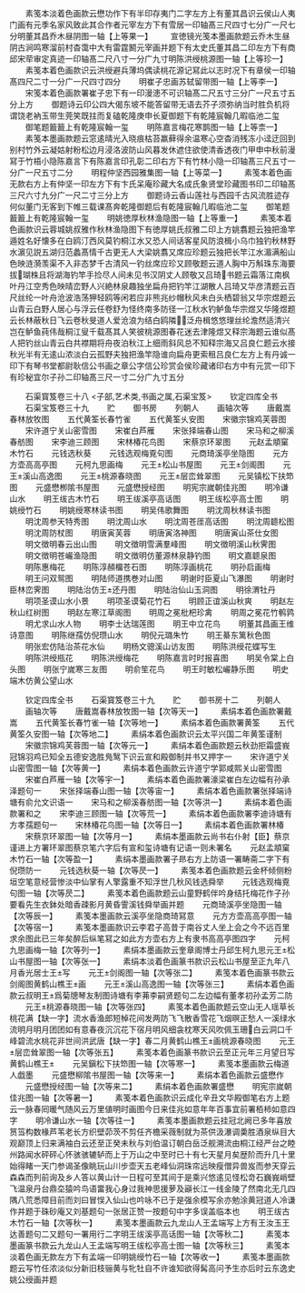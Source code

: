 <!-- { "loadSidebar": true } -->
　　素笺本淡着色画款云懋功作下有半印存夷门二字左方上有董其昌识云侯山人夷门画有元季名家风致此其合作者元宰左方下有雪居一印轴髙三尺四寸七分广一尺七分明董其昌乔木昼阴图一轴【上等果一】
　　宣徳镜光笺本墨画款题云乔木生昼阴古涧鸣寒溜前村杳霭中大有雷霆鬭元宰画并题下有太史氏董其昌二印左方下有商邱宋荦审定真迹一印轴髙二尺八寸一分广九寸明陈洪绶桃源图一轴【上等珍一】
　　素笺本着色画款识云洪绶避兵薄坞偶读桃花源记冩此以志时况下有章侯一印轴髙四尺二寸一分广一尺四寸四分
　　明崔子忠画苏轼留带图一轴【上等李一】
　　宋笺本着色画款署崔子忠下有一印漫漶不可识轴髙二尺五寸三分广一尺五寸五分上方
　　御题诗云印公四大偈东坡不能答留带无语去芥子须弥纳当时胜负机将谓饶老衲玉带生莞笑既拄而复磕乾隆庚申长夏御题下有乾隆宸翰几暇临池二玺
　　御笔题籖籖上有乾隆宸翰一玺
　　明陈嘉言梅花寒鹊图一轴【上等柰一】
　　素笺本墨画款题云窓逺晴光入晓痕枯苔羸藓得余温寒心空杳消残冻小迳迂回到别村竹外云凝姑射粉松边月浸洛波防山风暮发休遮住欲使清香透夜门甲申中秋前漫冩于竹梧小隐陈嘉言下有陈嘉言印孔彰二印右方下有竹林小隐一印轴髙三尺五寸一分广一尺五寸二分
　　明程仲坚西园雅集图一轴【上等菜一】
　　素笺本着色画无款右方上有仲坚一印左方下有卞氏呆庵珍藏大名成氏象贤堂珍藏图书印二印轴髙三尺六寸九分广一尺二寸三分上方
　　御题诗云香山莲社与西园千古风流胜迹存何似董门无客到下帷三载课髙奔乾隆御题后有乾隆宸翰几暇临池二玺
　　御笔题籖籖上有乾隆宸翰一玺
　　明姚徳厚秋林渔隐图一轴【上等重一】
　　素笺本着色画款识云蓉城姚叔雅作秋林渔隐图下有徳厚姚氏叔雅二印上方姚翥题云独把渔竿遁姓名好懐多在白鸥汀西风莫钓桐江水又恐人间话客星风防浪楫小乌巾独钓秋林野水濵见説五湖归范蠡髙情千古更无人大梁姚翥又席应珍题云独把长竿江水湄满船山色映涟漪羡渠不入非态梦千古清风一钓丝席应珍又顾敬题云道人胸中万斛珠东海要拔瑚株且将湖海钓竿手捡尽人间未见书汉阴丈人顾敬又吕琦书题云霜落江南枫叶丹江空秀色映晴峦野人兴絶林泉趣独坐扁舟把钓竿江湖散人吕琦又华彦清题云百尺丝纶一叶舟沧波浩荡狎轻鸥等闲若应非熊兆纱帽秋风未白头栖碧翁又华宗煜题云山青云白野人居心与浮云任卷舒为怪终南多防径一江秋水钓鲈鱼华宗煜又华隆煜题云长林蔽秋日飞云卷秋旻道人爱沧浪为结白鸥隣泛舟楫悠悠理丝纶澹然适清兴岂在鲈鱼莼伟哉桐江叟千载髙其人笑彼桃源图春花迷去津隆煜又释宗海题云谁似髙人把钓丝山青云白共襟期将舟夜泊秋江上细雨斜风总不知释宗海又吕良仁题云水接秋光半有无逺山浓淡白云孤野夫独把渔竿隐谁向扁舟更索租吕良仁左方上有丹诚一印下有琴书堂都尉耿信公书画之章公字信公珍赏会侯珍藏诸印右方中有元赏一印下有珍秘宜尔子孙二印轴髙三尺一寸二分广九寸五分

　　石渠寳笈卷三十八
<子部,艺术类,书画之属,石渠宝笈>
　　钦定四库全书
　　石渠宝笈卷三十九
　　贮
　　御书房
　　列朝人
　　画轴次等
　　唐戴嵩春林放牧图
　　五代黄筌长春竹雀
　　五代黄筌乆安图
　　宋徽宗锦鸡芙蓉图
　　宋许道宁关山密雪图
　　宋崔白芦雁
　　宋张择端春山图
　　宋马和之柳溪春舫图
　　宋李迪三顾图
　　宋林椿花鸟图
　　宋蔡京环翠图
　　元赵孟頫窠木竹石
　　元钱选秋葵
　　元钱选观梅覔句图
　　元商琦溪亭坐隐图
　　元方方壶高高亭图
　　元柯九思画梅
　　元王松山书屋图
　　元王剑阁图
　　元王溪山高逸图
　　元王桃源春晓图
　　元王层峦耸翠图
　　元吴镇松下扶笻图
　　元盛懋栁隂书屋图
　　元盛懋授经图
　　明宪宗嵗朝佳兆图
　　明冷谦山水
　　明王绂古木竹石
　　明王绂溪亭高话图
　　明王绂松亭高士图
　　明姚绶竹石
　　明姚绶寒林读书图
　　明吴伟歌舞图
　　明沈周秋林读书图
　　明沈周参天特秀图
　　明沈周山水
　　明沈周苍厓高话图
　　明沈周聼松图
　　明沈周防杖图
　　明唐寅芙蓉
　　明唐寅洛神图
　　明唐寅山茶仕女图
　　明文徴明春云出山图
　　明文徴明雪满羣峰图
　　明文徴明溪山秋霁图
　　明文徴明苍巗渔隐图
　　明文徴明仿董源林泉静钓图
　　明文嘉聼泉图
　　明陈惠梅花
　　明陈淳頳橊苍石图
　　明陈淳画桃花
　　明孙启画梅
　　明王问双鸳图
　　明陆师道携巻对山图
　　明谢时臣夏山飞瀑图
　　明谢时臣林峦霁图
　　明陆治仿王还丹图
　　明陆治仙山玉洞图
　　明徐渭牡丹
　　明项圣谟山水小景
　　明项圣谟菊花竹石
　　明顾正谊溪山秋爽
　　明赵左秋山红树图
　　明赵左寒江草阁图
　　明周之冕枇杷珍禽
　　明周之冕花竹鹌鹑
　　明尤求山水人物
　　明李士达瑞莲图
　　明王中立花鸟
　　明董其昌画王维诗意图
　　明陈继孺仿倪瓒山水
　　明倪元璐朱竹
　　明王綦东篱秋色图
　　明张宏仿陆治茶花水仙
　　明杨文骢溪山访友图
　　明陈洪绶花蝶写生
　　明陈洪绶瓶花
　　明陈洪绶梅花
　　明陈嘉言时时报喜图
　　明吴令棠上白头图
　　明张宁嵗寒三友图
　　明俞笙花鸟
　　明王时敏松巗静乐图
　　明史端木仿黄公望山水

　　钦定四库全书
　　石渠寳笈卷三十九
　　贮
　　御书房十二
　　列朝人
　　画轴次等
　　唐戴嵩春林放牧图一轴【次等天一】
　　素绢本着色画款署戴嵩
　　五代黄筌长春竹雀一轴【次等地一】
　　素绢本着色画款署黄筌
　　五代黄筌久安图一轴【次等地二】
　　素绢本着色画款识云太平兴国二年黄筌谨制
　　宋徽宗锦鸡芙蓉图一轴【次等元一】
　　素绢本着色画款题云秋劲拒霜盛峩冠锦羽鸡已知全五德安逸胜鳬鹥下识云宣和殿御制并书又押字一
　　宋许道宁关山密雪图一轴【次等黄一】
　　素绢本着色画款云许道宁学郭咸熙关山密雪图
　　宋崔白芦雁一轴【次等宇一】
　　素绢本着色画款署濠梁崔白左边幅有孙承泽题句一
　　宋张择端春山图一轴【次等宙一】
　　素绢本着色画款署张择端诗塘有俞允文识语一
　　宋马和之柳溪春舫图一轴【次等洪一】
　　素绢本着色画款署和之
　　宋李迪三顾图一轴【次等荒一】
　　素绢本着色画款署李迪诗塘有方孝孺题句一
　　宋林椿花鸟图一轴【次等日一】
　　素绢本着色画款署林椿
　　宋蔡京环翠图一轴【次等月一】
　　素绢本墨画款云尚书右仆射【臣】蔡京谨进上方署环翠图蔡京笔六字后有宣和玺诗塘有记语一则未署名
　　元赵孟頫窠木竹石一轴【次等盈一】
　　素绢本墨画款署子昻右方上防语一署畴斋二字下有倪瓒防一
　　元钱选秋葵一轴【次等昃一】
　　素笺本着色画款题云金杯倾侧粉垣空笔意经营惨淡中仙掌有人擎露重不知浮世几秋风钱选舜举
　　元钱选观梅覔句图一轴【次等昃二】
　　素笺本着色画款题云山童野鹤伴吟身结托梅花作子孙要看先生衣鉢处暗香疎影月黄昏霅溪钱舜举画并题
　　元商琦溪亭坐隐图一轴【次等辰一】
　　素笺本墨画款云溪亭坐隐商琦冩意
　　元方方壶高高亭图一轴【次等宿一】
　　素笺本墨画款识云李君子高昔于南谷丈人坐上会之今不远百里求余图此已三年矣醉后纵笔冩之如此方方壶右方上有隶书高高亭图四字
　　元柯九思画梅一轴【次等列一】
　　素绢本墨画款云奎章阁博士丹邱生柯九思元王松山书屋图一轴【次等张一】
　　素绢本淡着色画篆书款识云松山书屋至正九年八月香光居士王写
　　元王剑阁图一轴【次等张二】
　　素笺本着色画篆书款云剑阁图黄鹤山樵王画
　　元王溪山高逸图一轴【次等张三】
　　素绢本着色画款云叔明王爲菊牕琴友制图诗塘有李茀李嗣贤题句二左边幅有董孝初孙孟芳二防
　　元王桃源春晓图一轴【次等张四】
　　素笺本着色画款题云空山无人瑶草长桃花满【缺一字】流水香渔郎短棹花间发两防飞飞散香雪花飞烟暝正愁人一溪绿水流明月明月团团如有意春夜沉沉花下宿月明风细衾枕寒天风吹佩玉珊白云洞口千峰碧流水桃花非世间洪武唐【缺一字】春二月黄鹤山樵王画桃源春晓图
　　元王层峦耸翠图一轴【次等张五】
　　素笺本着色画篆书款识云至正元年三月望日写黄鹤山樵王
　　元吴鎭松下扶笻图一轴【次等寒一】
　　素笺本墨画款云梅道人戯墨
　　元盛懋柳隂书屋图一轴【次等来一】
　　素绢本着色画款云盛懋作
　　元盛懋授经图一轴【次等来二】
　　素绢本着色画款署盛懋
　　明宪宗嵗朝佳兆图一轴【次等暑一】
　　素笺本着色画款识云成化辛丑文华殿御笔右方上题云一脉春囘暖气随风云万里値明时画图今日来佳兆如意年年百事宜前署栢柿如意四字
　　明冷谦山水一轴【次等往一】
　　素笺本墨画款题云挂冠北阙已多年喜放筼筜构数椽芦苇老长方织壁茆茨不剪任齐檐采薇制就为茶供汲瀑调羮胜酒泉纵目大观巅顶上归来满袖白云还至正癸未秋与刘伯温订朝白岳泛舰溯流由桐江经严台之睦州路闻水砰砰心怀骇骇辘轳而上于万山之中至时已十有七天星月矣歴阶而升几十里始得睹一天门参谒圣像眺玩山川步壶天五老峰仙洞珠帘远映瘦僧异兽岌而参天穿云森森而列前询及乡人答以黄山计一日程可至其间于是乘兴悠逺见怪松竒石巍峩峭壁飞温泉丹台鼎圶猿吟鸟语畱我心身过我神思援萝及巓长江一线金陵了然南北无几四隅八荒悉障目前而刘曰冒悮入仙山也吟咏不已于是强余模写余亦勉涂黄冠道人冷谦作并题于硃砂庵又刘基题句一张居正赞一按题句中字多误盖临本也
　　明王绂古木竹石一轴【次等秋一】
　　素笺本墨画款云九龙山人王孟端写上方有王汝玉王达善题句二又题句一署用行二字明王绂溪亭高话图一轴【次等秋二】
　　素笺本墨画篆书款云九龙山人王孟端写明王绂松亭高士图一轴【次等秋三】
　　素笺本淡着色画无款左方下有孟端一印明姚绶竹石一轴【次等收一】
　　素笺本墨画款题云写竹任浓淡似分新旧枝骊黄与牝牡自不许谁知欲得髯高问予生亦后时云东逸史姚公绶画并题

